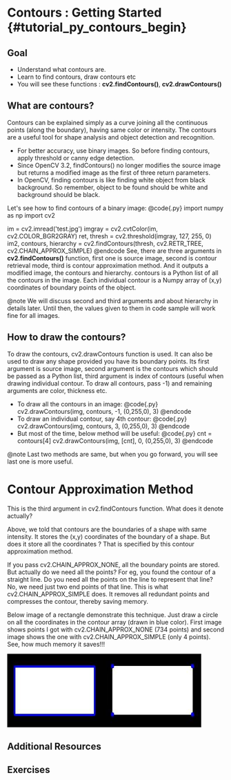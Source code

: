 Contours : Getting Started {#tutorial_py_contours_begin}
==========================

Goal
----

-   Understand what contours are.
-   Learn to find contours, draw contours etc
-   You will see these functions : **cv2.findContours()**, **cv2.drawContours()**

What are contours?
------------------

Contours can be explained simply as a curve joining all the continuous points (along the boundary), having same color or intensity. The contours are a useful tool for shape analysis and object detection and recognition.

-   For better accuracy, use binary images. So before finding contours, apply threshold or canny edge detection.
-   Since OpenCV 3.2, findContours() no longer modifies the source image but returns a modified image as the first of three return parameters.
-   In OpenCV, finding contours is like finding white object from black background. So remember, object to be found should be white and background should be black.

Let's see how to find contours of a binary image:
@code{.py}
import numpy as np
import cv2

im = cv2.imread('test.jpg')
imgray = cv2.cvtColor(im, cv2.COLOR_BGR2GRAY)
ret, thresh = cv2.threshold(imgray, 127, 255, 0)
im2, contours, hierarchy = cv2.findContours(thresh, cv2.RETR_TREE, cv2.CHAIN_APPROX_SIMPLE)
@endcode
See, there are three arguments in **cv2.findContours()** function, first one is source image, second is contour retrieval mode, third is contour approximation method. And it outputs a modified image, the contours and hierarchy. contours is a Python list of all the contours in the image. Each individual contour is a
Numpy array of (x,y) coordinates of boundary points of the object.

@note We will discuss second and third arguments and about hierarchy in details later. Until then, the values given to them in code sample will work fine for all images.

How to draw the contours?
-------------------------

To draw the contours, cv2.drawContours function is used. It can also be used to draw any shape provided you have its boundary points. Its first argument is source image, second argument is the contours which should be passed as a Python list, third argument is index of contours (useful when drawing individual contour. To draw all contours, pass -1) and remaining arguments are color, thickness etc.

* To draw all the contours in an image:
  @code{.py}
  cv2.drawContours(img, contours, -1, (0,255,0), 3)
  @endcode
* To draw an individual contour, say 4th contour:
  @code{.py}
  cv2.drawContours(img, contours, 3, (0,255,0), 3)
  @endcode
* But most of the time, below method will be useful:
  @code{.py}
  cnt = contours[4]
  cv2.drawContours(img, [cnt], 0, (0,255,0), 3)
  @endcode

@note Last two methods are same, but when you go forward, you will see last one is more useful.

Contour Approximation Method
============================

This is the third argument in cv2.findContours function. What does it denote actually?

Above, we told that contours are the boundaries of a shape with same intensity. It stores the (x,y) coordinates of the boundary of a shape. But does it store all the coordinates ? That is specified by this contour approximation method.

If you pass cv2.CHAIN_APPROX_NONE, all the boundary points are stored. But actually do we need all the points? For eg, you found the contour of a straight line. Do you need all the points on the line to represent that line? No, we need just two end points of that line. This is what cv2.CHAIN_APPROX_SIMPLE does. It removes all redundant points and compresses the contour, thereby saving memory.

Below image of a rectangle demonstrate this technique. Just draw a circle on all the coordinates in the contour array (drawn in blue color). First image shows points I got with cv2.CHAIN_APPROX_NONE (734 points) and second image shows the one with cv2.CHAIN_APPROX_SIMPLE (only 4 points). See, how much memory it saves!!!

![image](images/none.jpg)

Additional Resources
--------------------

Exercises
---------
